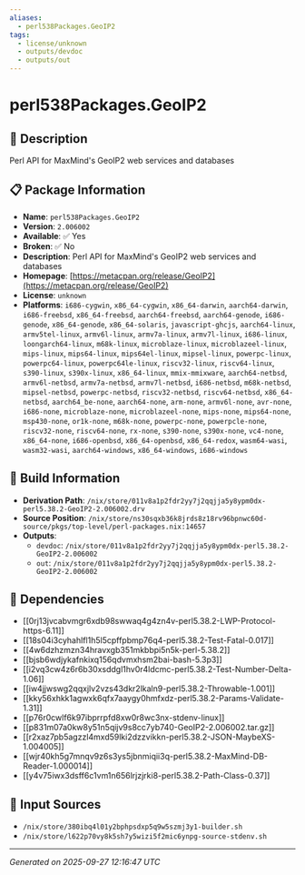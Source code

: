 ```yaml
---
aliases:
  - perl538Packages.GeoIP2
tags:
  - license/unknown
  - outputs/devdoc
  - outputs/out
---
```


# perl538Packages.GeoIP2

## 📝 Description

Perl API for MaxMind's GeoIP2 web services and databases

## 📋 Package Information

- **Name**: `perl538Packages.GeoIP2`
- **Version**: `2.006002`
- **Available**: ✅ Yes
- **Broken**: ✅ No
- **Description**: Perl API for MaxMind's GeoIP2 web services and databases
- **Homepage**: [https://metacpan.org/release/GeoIP2](https://metacpan.org/release/GeoIP2)
- **License**: `unknown`
- **Platforms**: `i686-cygwin`, `x86_64-cygwin`, `x86_64-darwin`, `aarch64-darwin`, `i686-freebsd`, `x86_64-freebsd`, `aarch64-freebsd`, `aarch64-genode`, `i686-genode`, `x86_64-genode`, `x86_64-solaris`, `javascript-ghcjs`, `aarch64-linux`, `armv5tel-linux`, `armv6l-linux`, `armv7a-linux`, `armv7l-linux`, `i686-linux`, `loongarch64-linux`, `m68k-linux`, `microblaze-linux`, `microblazeel-linux`, `mips-linux`, `mips64-linux`, `mips64el-linux`, `mipsel-linux`, `powerpc-linux`, `powerpc64-linux`, `powerpc64le-linux`, `riscv32-linux`, `riscv64-linux`, `s390-linux`, `s390x-linux`, `x86_64-linux`, `mmix-mmixware`, `aarch64-netbsd`, `armv6l-netbsd`, `armv7a-netbsd`, `armv7l-netbsd`, `i686-netbsd`, `m68k-netbsd`, `mipsel-netbsd`, `powerpc-netbsd`, `riscv32-netbsd`, `riscv64-netbsd`, `x86_64-netbsd`, `aarch64_be-none`, `aarch64-none`, `arm-none`, `armv6l-none`, `avr-none`, `i686-none`, `microblaze-none`, `microblazeel-none`, `mips-none`, `mips64-none`, `msp430-none`, `or1k-none`, `m68k-none`, `powerpc-none`, `powerpcle-none`, `riscv32-none`, `riscv64-none`, `rx-none`, `s390-none`, `s390x-none`, `vc4-none`, `x86_64-none`, `i686-openbsd`, `x86_64-openbsd`, `x86_64-redox`, `wasm64-wasi`, `wasm32-wasi`, `aarch64-windows`, `x86_64-windows`, `i686-windows`

## 🔧 Build Information

- **Derivation Path**: `/nix/store/011v8a1p2fdr2yy7j2qqjja5y8ypm0dx-perl5.38.2-GeoIP2-2.006002.drv`
- **Source Position**: `/nix/store/ns30sqxb36k8jrds8z18rv96bpnwc60d-source/pkgs/top-level/perl-packages.nix:14657`
- **Outputs**:
  - `devdoc`:  `/nix/store/011v8a1p2fdr2yy7j2qqjja5y8ypm0dx-perl5.38.2-GeoIP2-2.006002`
  - `out`:  `/nix/store/011v8a1p2fdr2yy7j2qqjja5y8ypm0dx-perl5.38.2-GeoIP2-2.006002`

## 🔗 Dependencies

- [[0rj13jvcabvmgr6xdb98swwaq4g4zn4v-perl5.38.2-LWP-Protocol-https-6.11]]
- [[18s04i3cyhahlfl1h5l5cpffpbmp76q4-perl5.38.2-Test-Fatal-0.017]]
- [[4w6dzhzmzn34hravxgb351mkbbpi5n5k-perl-5.38.2]]
- [[bjsb6wdjykafnkixq156qdvmxhsm2bai-bash-5.3p3]]
- [[i2vq3cw4z6r6b30xsddgl1hv0r4ldcmc-perl5.38.2-Test-Number-Delta-1.06]]
- [[iw4jjwswg2qqxjlv2vzs43dkr2lkaln9-perl5.38.2-Throwable-1.001]]
- [[kky56xhkk1agwxk6qfx7aaygy0hmfxdz-perl5.38.2-Params-Validate-1.31]]
- [[p76r0cwlf6k97ibprrpfd8xw0r8wc3nx-stdenv-linux]]
- [[p831m07a0kw8y51n5qijv9s8cc7yb740-GeoIP2-2.006002.tar.gz]]
- [[r2xaz7pb5agzzl4mxd59lki2dzzvikkn-perl5.38.2-JSON-MaybeXS-1.004005]]
- [[wjr40kh5g7mnqv9z6s3ys5jbnmiqii3q-perl5.38.2-MaxMind-DB-Reader-1.000014]]
- [[y4v75iwx3dsff6c1vm1n656lrjzjrki8-perl5.38.2-Path-Class-0.37]]

## 📁 Input Sources

- `/nix/store/380ibq4l01y2bphpsdxp5q9w5szmj3y1-builder.sh`
- `/nix/store/l622p70vy8k5sh7y5wizi5f2mic6ynpg-source-stdenv.sh`

---
*Generated on 2025-09-27 12:16:47 UTC*
